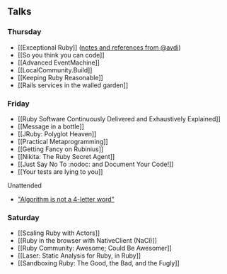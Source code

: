 ## Talks

### Thursday

* [[Exceptional Ruby]] ([notes and references from @avdi](http://avdi.org/devblog/exceptional-ruby/))
* [[So you think you can code]]
* [[Advanced EventMachine]]
* [[LocalCommunity.Build]]
* [[Keeping Ruby Reasonable]]
* [[Rails services in the walled garden]]

### Friday

* [[Ruby Software Continuously Delivered and Exhaustively Explained]]
* [[Message in a bottle]]
* [[JRuby: Polyglot Heaven]]
* [[Practical Metaprogramming]]
* [[Getting Fancy on Rubinius]]
* [[Nikita: The Ruby Secret Agent]]
* [[Just Say No To :nodoc: and Document Your Code!]]
* [[Your tests are lying to you]]

Unattended

* ["Algorithm is not a 4-letter word"](http://www.jamisbuck.org/presentations/rubyconf2011/index.html)

### Saturday

* [[Scaling Ruby with Actors]]
* [[Ruby in the browser with NativeClient (NaCl)]]
* [[Ruby Community: Awesome; Could Be Awesomer]]
* [[Laser: Static Analysis for Ruby, in Ruby]]
* [[Sandboxing Ruby: The Good, the Bad, and the Fugly]]